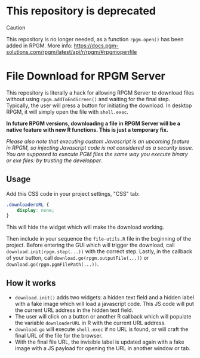# This repository is deprecated

> [!CAUTION]
>
> This repository is no longer needed, as a function `rpgm.open()` has been added in RPGM. More info: https://docs.pgm-solutions.com/rpgm/latest/api/r/rpgm/#rpgmopenfile

# File Download for RPGM Server

This repository is literally a hack for allowing RPGM Server to download files without using `rpgm.addToEndScreen()` and
waiting for the final step. Typically, the user will press a button for initiating the download. In desktop RPGM, it will
simply open the file with `shell.exec`.

**In future RPGM versions, downloading a file in RPGM Server will be a native feature with new R functions. This is just a temporary fix.**

*Please also note that executing custom Javascript is an upcoming feature in RPGM, so injecting Javascript code is not considered as a security issue. You are supposed to execute PGM files the same way you execute binary or exe files: by trusting the developper.*

## Usage

Add this CSS code in your project settings, "CSS" tab:
```css
.downloaderURL {
    display: none;
}
```
This will hide the widget which will make the download working.

Then include in your sequence the `file-utils.R` file in the beginning of the project. Before entering the GUI which will trigger
the download, call `download.init(rpgm.step(...))` with the correct step. Lastly, in the callback of your button, call
`download.go(rpgm.outputFile(...))` or `download.go(rpgm.pgmFilePath(...))`.

## How it works

- `download.init()` adds two widgets: a hidden text field and a hidden label with a fake image which will load a javascript code. This JS code will put the current URL address in the hidden text field.
- The user will click on a button or another R callback which will populate the variable `downloaderURL` in R with the current URL address.
- `download.go` will execute `shell.exec` if no URL is found, or will craft the final URL of the file for the browser.
- With the final file URL, the invisible label is updated again with a fake image with a JS payload for opening the URL in another window or tab.
